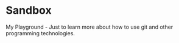 # Sandbox
My Playground - Just to learn more about how to use git and other programming technologies.
